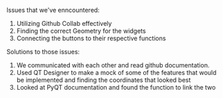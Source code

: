 Issues that we've enncountered:

1. Utilizing Github Collab effectively
2. Finding the correct Geometry for the widgets
3. Connecting the buttons to their respective functions


Solutions to those issues:

1. We communicated with each other and read github documentation.
2. Used QT Designer to make a mock of some of the features that would be implemented and finding the coordinates that looked best
3. Looked at PyQT documentation and found the function to link the two
